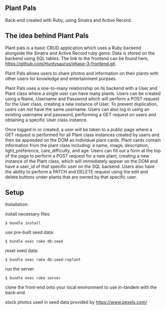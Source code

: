 ## Plant Pals

Back-end created with Ruby, using Sinatra and Active Record.

## The idea behind Plant Pals

Plant pals is a basic CRUD application which uses a Ruby backend alongside the Sinatra and Active Record ruby gems. Data is stored on the backend using SQL tables. The link to the frontend can be found here, https://github.com/Huntysaurus/phase-3-frontend.git.

Plant Pals allows users to share photos and information on their plants with other users for knowledge and entertainment purpses. 

Plant Pals uses a one-to-many relationship on its backend with a User and Plant class where a single user can have many plants. Users can be created using a Name, Username and Password which will perform a POST request for the User class, creating a new instance of User. To prevent duplication, users can not have the same username. Users can also log in using an existing username and password, performing a GET request on users and obtaining a specific User class instance.

Once logged in or created, a user will be taken to a public page where a GET request is performed for all Plant class instances created by users and then be appended on the DOM as individual plant cards. Plant cards contain information from the plant class including: a name, image, description, light_preference, care_difficulty, and age. Users can fill out a form at the top of the page to perform a POST request for a new plant, creating a new instance of the Plant class, which will immediately appear on the DOM and have a user_id of that specific user on the SQL backend. Users also have the ability to perform a PATCH and DELETE request using the edit and delete buttons under plants that are owned by that specific user.

## Setup

Installation:

install necessary files:
```
$ bundle install
```
use pre-built seed data:
```
$ bundle exec rake db:seed
```
reset seed data:
```
$ bundle exec rake db:seed:replant
```
run the server
```
$ bundle exec rake server
```
clone the front-end onto your local environment to use in-tandem with the back-end.

stock photos used in seed data provided by https://www.pexels.com/

